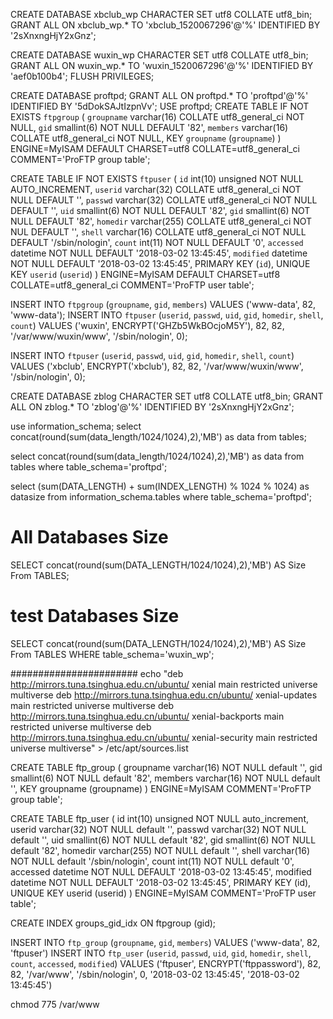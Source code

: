 CREATE DATABASE xbclub_wp CHARACTER SET utf8 COLLATE utf8_bin;
GRANT ALL ON xbclub_wp.* TO 'xbclub_1520067296'@'%' IDENTIFIED BY '2sXnxngHjY2xGnz';

CREATE DATABASE wuxin_wp CHARACTER SET utf8 COLLATE utf8_bin;
GRANT ALL ON wuxin_wp.* TO 'wuxin_1520067296'@'%' IDENTIFIED BY 'aef0b100b4';
FLUSH PRIVILEGES;

CREATE DATABASE proftpd;
GRANT ALL ON proftpd.* TO 'proftpd'@'%' IDENTIFIED BY '5dDokSAJtIzpnVv';
USE proftpd;
CREATE TABLE IF NOT EXISTS `ftpgroup` (
  `groupname` varchar(16) COLLATE utf8_general_ci NOT NULL,
  `gid` smallint(6) NOT NULL DEFAULT '82',
  `members` varchar(16) COLLATE utf8_general_ci NOT NULL,
  KEY `groupname` (`groupname`)
) ENGINE=MyISAM DEFAULT CHARSET=utf8 COLLATE=utf8_general_ci COMMENT='ProFTP group table';

CREATE TABLE IF NOT EXISTS `ftpuser` (
  `id` int(10) unsigned NOT NULL AUTO_INCREMENT,
  `userid` varchar(32) COLLATE utf8_general_ci NOT NULL DEFAULT '',
  `passwd` varchar(32) COLLATE utf8_general_ci NOT NULL DEFAULT '',
  `uid` smallint(6) NOT NULL DEFAULT '82',
  `gid` smallint(6) NOT NULL DEFAULT '82',
  `homedir` varchar(255) COLLATE utf8_general_ci NOT NUL DEFAULT '',
  `shell` varchar(16) COLLATE utf8_general_ci NOT NULL DEFAULT '/sbin/nologin',
  `count` int(11) NOT NULL DEFAULT '0',
  `accessed` datetime NOT NULL DEFAULT '2018-03-02 13:45:45',
  `modified` datetime NOT NULL DEFAULT '2018-03-02 13:45:45',
  PRIMARY KEY (`id`),
  UNIQUE KEY `userid` (`userid`)
) ENGINE=MyISAM  DEFAULT CHARSET=utf8 COLLATE=utf8_general_ci COMMENT='ProFTP user table';

INSERT INTO `ftpgroup` (`groupname`, `gid`, `members`) VALUES ('www-data', 82, 'www-data');
INSERT INTO `ftpuser` (`userid`, `passwd`, `uid`, `gid`, `homedir`, `shell`, `count`) VALUES ('wuxin', ENCRYPT('GHZb5WkBOcjoM5Y'), 82, 82, '/var/www/wuxin/www', '/sbin/nologin', 0);

INSERT INTO `ftpuser` (`userid`, `passwd`, `uid`, `gid`, `homedir`, `shell`, `count`) VALUES ('xbclub', ENCRYPT('xbclub'), 82, 82, '/var/www/wuxin/www', '/sbin/nologin', 0);


CREATE DATABASE zblog CHARACTER SET utf8 COLLATE utf8_bin;
GRANT ALL ON zblog.* TO 'zblog'@'%' IDENTIFIED BY '2sXnxngHjY2xGnz';

use information_schema;
select concat(round(sum(data_length/1024/1024),2),'MB') as data from tables;

select concat(round(sum(data_length/1024/1024),2),'MB') as data from tables where table_schema='proftpd';

select (sum(DATA_LENGTH) + sum(INDEX_LENGTH) % 1024 % 1024) as datasize from information_schema.tables
where table_schema='proftpd';


# All Databases Size
SELECT concat(round(sum(DATA_LENGTH/1024/1024),2),'MB') AS Size From TABLES;
# test Databases Size
SELECT concat(round(sum(DATA_LENGTH/1024/1024),2),'MB') AS Size From TABLES WHERE table_schema='wuxin_wp';




#######################
echo "deb http://mirrors.tuna.tsinghua.edu.cn/ubuntu/ xenial main restricted universe multiverse
deb http://mirrors.tuna.tsinghua.edu.cn/ubuntu/ xenial-updates main restricted universe multiverse
deb http://mirrors.tuna.tsinghua.edu.cn/ubuntu/ xenial-backports main restricted universe multiverse
deb http://mirrors.tuna.tsinghua.edu.cn/ubuntu/ xenial-security main restricted universe multiverse" > /etc/apt/sources.list

CREATE TABLE ftp_group (
  groupname varchar(16) NOT NULL default '',
  gid smallint(6) NOT NULL default '82',
  members varchar(16) NOT NULL default '',
  KEY groupname (groupname)
) ENGINE=MyISAM COMMENT='ProFTP group table';

CREATE TABLE ftp_user (
  id int(10) unsigned NOT NULL auto_increment,
  userid varchar(32) NOT NULL default '',
  passwd varchar(32) NOT NULL default '',
  uid smallint(6) NOT NULL default '82',
  gid smallint(6) NOT NULL default '82',
  homedir varchar(255) NOT NULL default '',
  shell varchar(16) NOT NULL default '/sbin/nologin',
  count int(11) NOT NULL default '0',
  accessed datetime NOT NULL DEFAULT '2018-03-02 13:45:45',
  modified datetime NOT NULL DEFAULT '2018-03-02 13:45:45',
  PRIMARY KEY (id),
  UNIQUE KEY userid (userid)
) ENGINE=MyISAM COMMENT='ProFTP user table';

CREATE INDEX groups_gid_idx ON ftpgroup (gid);

INSERT INTO `ftp_group` (`groupname`, `gid`, `members`) VALUES ('www-data', 82, 'ftpuser')
INSERT INTO `ftp_user` (`userid`, `passwd`, `uid`, `gid`, `homedir`, `shell`, `count`, `accessed`, `modified`) VALUES ('ftpuser', ENCRYPT('ftppassword'), 82, 82, '/var/www', '/sbin/nologin', 0, '2018-03-02 13:45:45', '2018-03-02 13:45:45')


chmod 775 /var/www